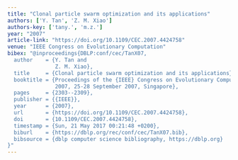 ```yaml
---
title: "Clonal particle swarm optimization and its applications"
authors: ['Y. Tan', 'Z. M. Xiao']
authors-key: ['tany.', 'm.z.']
year: "2007"
article-link: "https://doi.org/10.1109/CEC.2007.4424758"
venue: "IEEE Congress on Evolutionary Computation"
bibex: "@inproceedings{DBLP:conf/cec/TanX07,
  author    = {Y. Tan and
               Z. M. Xiao},
  title     = {Clonal particle swarm optimization and its applications},
  booktitle = {Proceedings of the {IEEE} Congress on Evolutionary Computation, {CEC}
               2007, 25-28 September 2007, Singapore},
  pages     = {2303--2309},
  publisher = {{IEEE}},
  year      = {2007},
  url       = {https://doi.org/10.1109/CEC.2007.4424758},
  doi       = {10.1109/CEC.2007.4424758},
  timestamp = {Sun, 21 May 2017 00:21:48 +0200},
  biburl    = {https://dblp.org/rec/conf/cec/TanX07.bib},
  bibsource = {dblp computer science bibliography, https://dblp.org}
}"
---
```

